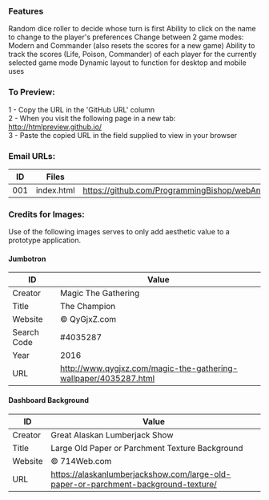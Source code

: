 ### Features

Random dice roller to decide whose turn is first
Ability to click on the name to change to the player's preferences
Change between 2 game modes: Modern and Commander (also resets the scores for a new game)
Ability to track the scores (Life, Poison, Commander) of each player for the currently selected game mode
Dynamic layout to function for desktop and mobile uses

### To Preview:

1 - Copy the URL in the 'GitHub URL' column  
2 - When you visit the following page in a new tab: http://htmlpreview.github.io/  
3 - Paste the copied URL in the field supplied to view in your browser  

### Email URLs:

|ID      |Files               |GitHub URL                                                                                            |
|--------|--------------------|------------------------------------------------------------------------------------------------------|
|001     |index.html          |https://github.com/ProgrammingBishop/webAndEmailDevelopment/blob/master/mtgDashboard/index.html       |


### Credits for Images:

Use of the following images serves to only add aesthetic value to a prototype application.

#### Jumbotron
|ID          | Value                                                           |
|------------|-----------------------------------------------------------------|
|Creator     | Magic The Gathering                                             |
|Title       | The Champion                                                    |
|Website     | © QyGjxZ.com                                                    |
|Search Code | #4035287                                                        |
|Year        | 2016                                                            |
|URL         | http://www.qygjxz.com/magic-the-gathering-wallpaper/4035287.html|

#### Dashboard Background
|ID          | Value                                                                             |
|------------|-----------------------------------------------------------------------------------|
|Creator     | Great Alaskan Lumberjack Show                                                     |
|Title       | Large Old Paper or Parchment Texture Background                                   |
|Website     | © 714Web.com                                                                      |
|URL         | https://alaskanlumberjackshow.com/large-old-paper-or-parchment-background-texture/|
